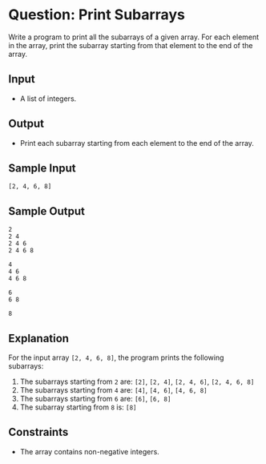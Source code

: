 # Question: Print Subarrays

Write a program to print all the subarrays of a given array. For each element in the array, print the subarray starting from that element to the end of the array.

## Input
- A list of integers.

## Output
- Print each subarray starting from each element to the end of the array.

## Sample Input
```
[2, 4, 6, 8]
```

## Sample Output
```
2
2 4
2 4 6
2 4 6 8

4
4 6
4 6 8

6
6 8

8
```

## Explanation
For the input array `[2, 4, 6, 8]`, the program prints the following subarrays:

1. The subarrays starting from `2` are: `[2]`, `[2, 4]`, `[2, 4, 6]`, `[2, 4, 6, 8]`
2. The subarrays starting from `4` are: `[4]`, `[4, 6]`, `[4, 6, 8]`
3. The subarrays starting from `6` are: `[6]`, `[6, 8]`
4. The subarray starting from `8` is: `[8]`

## Constraints
- The array contains non-negative integers.